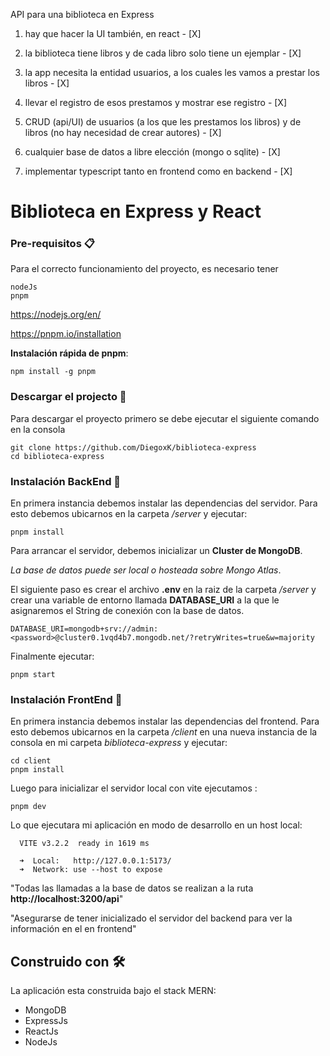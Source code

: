 API para una biblioteca en Express

1. hay que hacer la UI también, en react - [X]

2. la biblioteca tiene libros y de cada libro solo tiene un ejemplar - [X]

3. la app necesita la entidad usuarios, a los cuales les vamos a prestar los libros - [X]

4. llevar el registro de esos prestamos y mostrar ese registro - [X]

5. CRUD (api/UI) de usuarios (a los que les prestamos los libros) y de libros (no hay necesidad de crear autores) - [X]

6. cualquier base de datos a libre elección (mongo o sqlite) - [X]

7. implementar typescript tanto en frontend como en backend - [X]

# Biblioteca en Express y React

### **Pre-requisitos** 📋

Para el correcto funcionamiento del proyecto, es necesario tener

```
nodeJs
pnpm
```

https://nodejs.org/en/

https://pnpm.io/installation

**Instalación rápida de pnpm**:

```
npm install -g pnpm
```

### **Descargar el projecto** 🔧

Para descargar el proyecto primero se debe ejecutar el siguiente comando en la consola

```
git clone https://github.com/DiegoxK/biblioteca-express
cd biblioteca-express
```

### **Instalación BackEnd** 🔧

En primera instancia debemos instalar las dependencias del servidor. Para esto debemos ubicarnos en la carpeta _/server_ y ejecutar:

```
pnpm install
```

Para arrancar el servidor, debemos inicializar un **Cluster de MongoDB**.

_La base de datos puede ser local o hosteada sobre Mongo Atlas_.

El siguiente paso es crear el archivo **.env** en la raiz de la carpeta _/server_ y crear una variable de entorno llamada **DATABASE_URI** a la que le asignaremos el String de conexión con la base de datos.

```
DATABASE_URI=mongodb+srv://admin:<password>@cluster0.1vqd4b7.mongodb.net/?retryWrites=true&w=majority

```

Finalmente ejecutar:

```
pnpm start
```

### Instalación FrontEnd 🔧

En primera instancia debemos instalar las dependencias del frontend. Para esto debemos ubicarnos en la carpeta _/client_ en una nueva instancia de la consola en mi carpeta _biblioteca-express_ y ejecutar:

```
cd client
pnpm install
```

Luego para inicializar el servidor local con vite ejecutamos :

```
pnpm dev
```

Lo que ejecutara mi aplicación en modo de desarrollo en un host local:

```
  VITE v3.2.2  ready in 1619 ms

  ➜  Local:   http://127.0.0.1:5173/
  ➜  Network: use --host to expose
```

"Todas las llamadas a la base de datos se realizan a la ruta **http://localhost:3200/api**"

"Asegurarse de tener inicializado el servidor del backend para ver la información en el en frontend"

## Construido con 🛠️

La aplicación esta construida bajo el stack MERN:

- MongoDB
- ExpressJs
- ReactJs
- NodeJs
